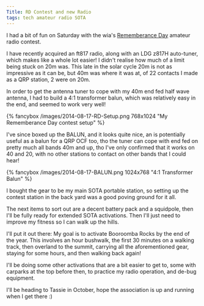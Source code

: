 ```yaml
---
Title: RD Contest and new Radio
tags: tech amateur radio SOTA
---
```


I had a bit of fun on Saturday with the wia's [Rememberance Day](http://www.wia.org.au/members/contests/rdcontest/) amateur radio contest.

I have recently acquired an ft817 radio, along with an LDG z817H auto-tuner, which makes like a whole lot easier! I didn't realise how much of a limit being stuck on 20m was. This late in the solar cycle 20m is not as impressive as it can be, but 40m was where it was at, of 22 contacts I made as a QRP station, 2 were on 20m.  

In order to get the antenna tuner to cope with my 40m end fed half wave antenna, I had to build a 4:1 transformer balun, which was relatively easy in the end, and seemed to work very well!

{% fancybox /images/2014-08-17-RD-Setup.png 768x1024 "My Rememberance Day contest setup" %}

I've since boxed up the BALUN, and it looks quite nice, an is potentially useful as a balun for a QRP OCF too, tho the tuner can cope with end fed on pretty much all bands 40m and up, tho I've only confirmed that it works on 40 and 20, with no other stations to contact on other bands that I could hear!

{% fancybox /images/2014-08-17-BALUN.png 1024x768 "4:1 Transformer Balun" %}

I bought the gear to be my main SOTA portable station, so setting up the  contest station in the back yard was a good poving ground for it all.

The next items to sort out are a decent battery pack and a squidpole, then I'll be fully ready for extended SOTA activations.  Then I'll just need to improve my fitness so I can walk up the hills.

I'll put it out there: My goal is to activate Booroomba Rocks by the end of the year. This involves an hour bushwalk, the first 30 minutes on a walking track, then overland to the summit, carrying all the aforementioned gear, staying for some hours, and then walking back again!

I'll be doing some other activations that are a bit easier to get to, some with carparks at the top before then, to practice my radio operation, and de-bug equipment.

I'll be heading to Tassie in October, hope the association is up and running when I get there :)